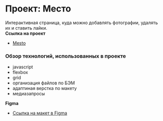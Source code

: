 # Проект: Место
Интерактивная страница, куда можно добавлять фотографии, удалять их и ставить лайки.  
**Ссылка на проект**

* [Mesto](https://fff.com/)
### Обзор технологий, использованных в проекте

* javascript
* flexbox
* grid
* организация файлов по БЭМ
* адаптиная верстка по макету
* медиазапросы

**Figma**

* [Ссылка на макет в Figma](https://www.figma.com/file/2cn9N9jSkmxD84oJik7xL7/JavaScript.-Sprint-4?node-id=0%3A1)

